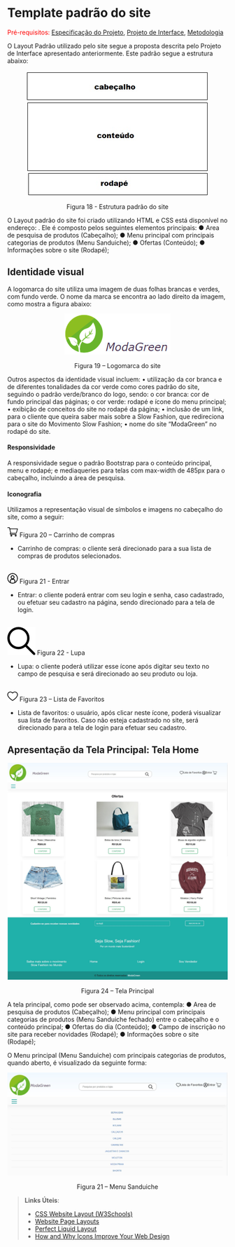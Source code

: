 # Template padrão do site

<span style="color:red">Pré-requisitos: <a href="2-Especificação do Projeto.md"> Especificação do Projeto</a></span>, <a href="3-Projeto de Interface.md"> Projeto de Interface</a>, <a href="4-Metodologia.md"> Metodologia</a>


O Layout Padrão utilizado pelo site segue a proposta descrita pelo Projeto de Interface apresentado anteriormente.
Este padrão segue a estrutura abaixo:

<p align="center">
  <img src="https://github.com/ICEI-PUC-Minas-PMV-ADS/pmv-ads-2021-2-e1-proj-web-t5-g1-comercio-eletronico/blob/main/docs/img/template.jpg?raw=true" alt="Figura 18 -Estrutura padrão do site">
</p>
<p align="center">Figura 18 - Estrutura padrão do site</p>


O Layout padrão do site foi criado utilizando HTML e CSS está disponível no endereço: <nome do site>.
Ele é composto pelos seguintes elementos principais:
●	Area de pesquisa de produtos (Cabeçalho);
●	Menu principal com principais categorias de produtos (Menu Sanduiche);
●	Ofertas (Conteúdo);
●	Informações sobre o site (Rodapé);

## Identidade visual
A logomarca do site utiliza uma imagem de duas folhas brancas e verdes, com fundo verde.
O nome da marca se encontra ao lado direito da imagem, como mostra a figura abaixo:

<p align="center">
  <img src="https://github.com/ICEI-PUC-Minas-PMV-ADS/pmv-ads-2021-2-e1-proj-web-t5-g1-comercio-eletronico/blob/main/docs/img/logomarca.png?raw=true" alt="Figura 19 – Logomarca do site">
</p>
<p align="center">Figura 19 – Logomarca do site</p>


Outros aspectos da identidade visual incluem:
•	utilização da cor branca e de diferentes tonalidades da cor verde como cores padrão do site, seguindo o padrão verde/branco do logo, sendo:
o	cor branca: cor de fundo principal das páginas;
o	cor verde:  rodapé e ícone do menu principal;
•	exibição de conceitos do site no rodapé da página;
•	 inclusão de um link, para o cliente que queira saber mais sobre a Slow Fashion, que redireciona para o site do Movimento Slow Fashion;
•	nome do site “ModaGreen” no rodapé do site.


#### Responsividade
A responsividade segue o padrão Bootstrap para o conteúdo principal, menu e rodapé; e mediaqueries para telas com max-width de 485px para o cabeçalho, incluindo a área de pesquisa.

#### Iconografia

Utilizamos a representação visual de símbolos e imagens no cabeçalho do site, como a seguir:

<img src="https://github.com/ICEI-PUC-Minas-PMV-ADS/pmv-ads-2021-2-e1-proj-web-t5-g1-comercio-eletronico/blob/main/docs/img/cart.png?raw=true" alt="Figura 20 – Carrinho de compras">
Figura 20 – Carrinho de compras

- Carrinho de compras: o cliente será direcionado para a sua lista de compras de produtos selecionados.

<br>
<img src="https://github.com/ICEI-PUC-Minas-PMV-ADS/pmv-ads-2021-2-e1-proj-web-t5-g1-comercio-eletronico/blob/main/docs/img/login.png?raw=true" alt="Figura 21 - Entrar">
Figura 21 - Entrar

- Entrar: o cliente poderá entrar com seu login e senha, caso cadastrado, ou efetuar seu cadastro na página, sendo direcionado para a tela de login.

<br>
<img src="https://github.com/ICEI-PUC-Minas-PMV-ADS/pmv-ads-2021-2-e1-proj-web-t5-g1-comercio-eletronico/blob/main/docs/img/loupe.png?raw=true" alt="Figura 22 - Lupa">
Figura 22 - Lupa

- Lupa: o cliente poderá utilizar esse ícone após digitar seu texto no campo de pesquisa e será direcionado ao seu produto ou loja.

<br>
<img src="https://github.com/ICEI-PUC-Minas-PMV-ADS/pmv-ads-2021-2-e1-proj-web-t5-g1-comercio-eletronico/blob/main/docs/img/love.png?raw=true" alt="Figura 23 – Lista de Favoritos">
Figura 23 – Lista de Favoritos

- Lista de favoritos: o usuário, após clicar neste ícone, poderá visualizar sua lista de favoritos. Caso não esteja cadastrado no site, será direcionado para a tela de login para efetuar seu cadastro.



## Apresentação da Tela Principal: Tela Home

<p align="center">
  <img src="https://github.com/ICEI-PUC-Minas-PMV-ADS/pmv-ads-2021-2-e1-proj-web-t5-g1-comercio-eletronico/blob/main/docs/img/tela-home.jpg?raw=true" alt="Figura 24 – Tela Principal">
</p>
<p align="center">Figura 24 – Tela Principal</p>


A tela principal, como pode ser observado acima, contempla:
●	Area de pesquisa de produtos (Cabeçalho);
●	Menu principal com principais categorias de produtos (Menu Sanduiche fechado) entre o cabeçalho e o conteúdo principal;
●	Ofertas do dia (Conteúdo);
●	Campo de inscrição no site para receber novidades (Rodapé);
●	Informações sobre o site (Rodapé);


O Menu principal (Menu Sanduiche) com principais categorias de produtos, quando aberto, é visualizado da seguinte forma:

<p align="center">
  <img src="https://github.com/ICEI-PUC-Minas-PMV-ADS/pmv-ads-2021-2-e1-proj-web-t5-g1-comercio-eletronico/blob/main/docs/img/tela-home-menu.jpg?raw=true" alt="Figura 21 – Menu Sanduiche ">
</p>
<p align="center">Figura 21 – Menu Sanduiche</p>










> **Links Úteis**:
>
> - [CSS Website Layout (W3Schools)](https://www.w3schools.com/css/css_website_layout.asp)
> - [Website Page Layouts](http://www.cellbiol.com/bioinformatics_web_development/chapter-3-your-first-web-page-learning-html-and-css/website-page-layouts/)
> - [Perfect Liquid Layout](https://matthewjamestaylor.com/perfect-liquid-layouts)
> - [How and Why Icons Improve Your Web Design](https://usabilla.com/blog/how-and-why-icons-improve-you-web-design/)
